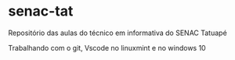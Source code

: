 # senac-tat
Repositório das aulas do técnico em informativa do SENAC Tatuapé

Trabalhando com o git, Vscode no linuxmint e no windows 10

